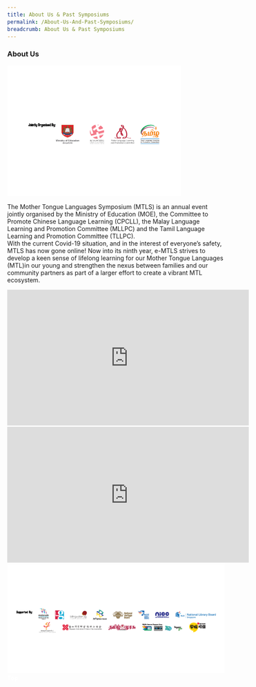 ```yaml
---
title: About Us & Past Symposiums
permalink: /About-Us-And-Past-Symposiums/
breadcrumb: About Us & Past Symposiums
---
```

### About Us
<div><img src="/images/Organiser-Banner.png"></div>
<p>The Mother Tongue Languages Symposium (MTLS) is an annual event jointly organised by the Ministry of Education (MOE), the Committee to Promote Chinese Language Learning (CPCLL), the Malay Language Learning and Promotion Committee (MLLPC) and the Tamil Language Learning and Promotion Committee (TLLPC). <br/>
With the current Covid-19 situation, and in the interest of everyone’s safety, MTLS has now gone online! Now into its ninth year, e-MTLS strives to develop a keen sense of lifelong learning for our Mother Tongue Languages (MTL)in our young and strengthen the nexus between families and our community partners as part of a larger effort to create a vibrant MTL ecosystem.</p>

<iframe width="560" height="315" src="https://www.youtube.com/embed/wvuiXKf_bJ4" frameborder="0" allow="accelerometer; autoplay; encrypted-media; gyroscope; picture-in-picture" allowfullscreen></iframe>
<iframe width="560" height="315" src="https://www.youtube.com/embed/RXaW1jeuEj4" frameborder="0" allow="accelerometer; autoplay; encrypted-media; gyroscope; picture-in-picture" allowfullscreen></iframe>
<div><img src="/images/Supporter-Banner.png"></div>


<div class="btntop"><a href="#top" style="text-decoration:none;"><span style="color:white"><b>Top</b></span></a></div>
